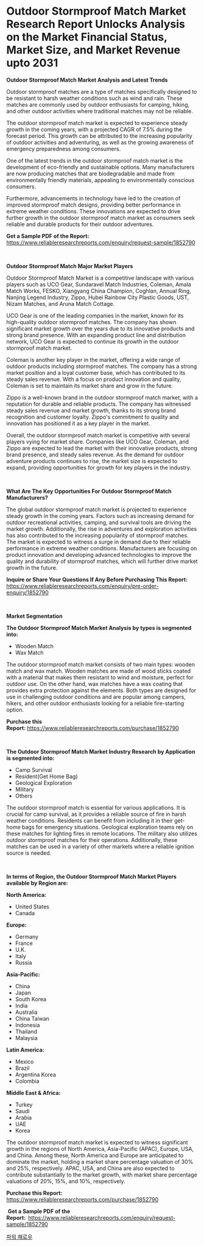<p><h1>Outdoor Stormproof Match Market Research Report Unlocks Analysis on the Market Financial Status, Market Size, and Market Revenue upto 2031</h1></p><p><strong>Outdoor Stormproof Match Market Analysis and Latest Trends</strong></p>
<p><p>Outdoor stormproof matches are a type of matches specifically designed to be resistant to harsh weather conditions such as wind and rain. These matches are commonly used by outdoor enthusiasts for camping, hiking, and other outdoor activities where traditional matches may not be reliable.</p><p>The outdoor stormproof match market is expected to experience steady growth in the coming years, with a projected CAGR of 7.5% during the forecast period. This growth can be attributed to the increasing popularity of outdoor activities and adventuring, as well as the growing awareness of emergency preparedness among consumers.</p><p>One of the latest trends in the outdoor stormproof match market is the development of eco-friendly and sustainable options. Many manufacturers are now producing matches that are biodegradable and made from environmentally friendly materials, appealing to environmentally conscious consumers.</p><p>Furthermore, advancements in technology have led to the creation of improved stormproof match designs, providing better performance in extreme weather conditions. These innovations are expected to drive further growth in the outdoor stormproof match market as consumers seek reliable and durable products for their outdoor adventures.</p></p>
<p><strong>Get a Sample PDF of the Report:&nbsp;</strong> <a href="https://www.reliableresearchreports.com/enquiry/request-sample/1852790">https://www.reliableresearchreports.com/enquiry/request-sample/1852790</a></p>
<p>&nbsp;</p>
<p><strong>Outdoor Stormproof Match Major Market Players</strong></p>
<p><p>Outdoor Stormproof Match Market is a competitive landscape with various players such as UCO Gear, Sundaravel Match Industries, Coleman, Amala Match Works, FESKO, Xiangyang China Champion, Coghlan, Annual Ring, Nanjing Legend Industry, Zippo, Hubei Rainbow City Plastic Goods, UST, Nizam Matches, and Aruna Match Cottage.</p><p>UCO Gear is one of the leading companies in the market, known for its high-quality outdoor stormproof matches. The company has shown significant market growth over the years due to its innovative products and strong brand presence. With an expanding product line and distribution network, UCO Gear is expected to continue its growth in the outdoor stormproof match market.</p><p>Coleman is another key player in the market, offering a wide range of outdoor products including stormproof matches. The company has a strong market position and a loyal customer base, which has contributed to its steady sales revenue. With a focus on product innovation and quality, Coleman is set to maintain its market share and grow in the future.</p><p>Zippo is a well-known brand in the outdoor stormproof match market, with a reputation for durable and reliable products. The company has witnessed steady sales revenue and market growth, thanks to its strong brand recognition and customer loyalty. Zippo's commitment to quality and innovation has positioned it as a key player in the market.</p><p>Overall, the outdoor stormproof match market is competitive with several players vying for market share. Companies like UCO Gear, Coleman, and Zippo are expected to lead the market with their innovative products, strong brand presence, and steady sales revenue. As the demand for outdoor adventure products continues to rise, the market size is expected to expand, providing opportunities for growth for key players in the industry.</p></p>
<p>&nbsp;</p>
<p><strong>What Are The Key Opportunities For Outdoor Stormproof Match Manufacturers?</strong></p>
<p><p>The global outdoor stormproof match market is projected to experience steady growth in the coming years. Factors such as increasing demand for outdoor recreational activities, camping, and survival tools are driving the market growth. Additionally, the rise in adventures and exploration activities has also contributed to the increasing popularity of stormproof matches. The market is expected to witness a surge in demand due to their reliable performance in extreme weather conditions. Manufacturers are focusing on product innovation and developing advanced technologies to improve the quality and durability of stormproof matches, which will further drive market growth in the future.</p></p>
<p><strong>Inquire or Share Your Questions If Any Before Purchasing This Report:</strong> <a href="https://www.reliableresearchreports.com/enquiry/pre-order-enquiry/1852790">https://www.reliableresearchreports.com/enquiry/pre-order-enquiry/1852790</a></p>
<p>&nbsp;</p>
<p><strong>Market Segmentation</strong></p>
<p><strong>The Outdoor Stormproof Match Market Analysis by types is segmented into:</strong></p>
<p><ul><li>Wooden Match</li><li>Wax Match</li></ul></p>
<p><p>The outdoor stormproof match market consists of two main types: wooden match and wax match. Wooden matches are made of wood sticks coated with a material that makes them resistant to wind and moisture, perfect for outdoor use. On the other hand, wax matches have a wax coating that provides extra protection against the elements. Both types are designed for use in challenging outdoor conditions and are popular among campers, hikers, and other outdoor enthusiasts looking for a reliable fire-starting option.</p></p>
<p><strong>Purchase this Report:&nbsp;</strong><a href="https://www.reliableresearchreports.com/purchase/1852790">https://www.reliableresearchreports.com/purchase/1852790</a></p>
<p>&nbsp;</p>
<p><strong>The Outdoor Stormproof Match Market Industry Research by Application is segmented into:</strong></p>
<p><ul><li>Camp Survival</li><li>Resident(Get Home Bag)</li><li>Geological Exploration</li><li>Military</li><li>Others</li></ul></p>
<p><p>The outdoor stormproof match is essential for various applications. It is crucial for camp survival, as it provides a reliable source of fire in harsh weather conditions. Residents can benefit from including it in their get-home bags for emergency situations. Geological exploration teams rely on these matches for lighting fires in remote locations. The military also utilizes outdoor stormproof matches for their operations. Additionally, these matches can be used in a variety of other markets where a reliable ignition source is needed.</p></p>
<p>&nbsp;</p>
<p><strong>In terms of Region, the Outdoor Stormproof Match Market Players available by Region are:</strong></p>
<p>
    <p> <strong> North America: </strong>
        <ul>
            <li>United States</li>
            <li>Canada</li>
        </ul>
        </p> 
    <p> <strong> Europe: </strong>
        <ul>
            <li>Germany</li>
            <li>France</li>
            <li>U.K.</li>
            <li>Italy</li>
            <li>Russia</li>
        </ul>
        </p> 
    <p> <strong> Asia-Pacific: </strong>
        <ul>
            <li>China</li>
            <li>Japan</li>
            <li>South Korea</li>
            <li>India</li>
            <li>Australia</li>
            <li>China Taiwan</li>
            <li>Indonesia</li>
            <li>Thailand</li>
            <li>Malaysia</li>
        </ul>
        </p> 
    <p> <strong> Latin America: </strong>
        <ul>
            <li>Mexico</li>
            <li>Brazil</li>
            <li>Argentina Korea</li>
            <li>Colombia</li>
        </ul>
        </p> 
    <p> <strong> Middle East & Africa: </strong>
        <ul>
            <li>Turkey</li>
            <li>Saudi</li>
            <li>Arabia</li>
            <li>UAE</li>
            <li>Korea</li>
        </ul>
    </p>
    </p>
<p><p>The outdoor stormproof match market is expected to witness significant growth in the regions of North America, Asia-Pacific (APAC), Europe, USA, and China. Among these, North America and Europe are anticipated to dominate the market, holding a market share percentage valuation of 30% and 25%, respectively. APAC, USA, and China are also expected to contribute substantially to the market growth, with market share percentage valuations of 20%, 15%, and 10%, respectively.</p></p>
<p><strong>Purchase this Report: </strong><a href="https://www.reliableresearchreports.com/purchase/1852790">https://www.reliableresearchreports.com/purchase/1852790</a></p>
<p>&nbsp;<strong>Get a Sample PDF of the Report:&nbsp;&nbsp;</strong><a href="https://www.reliableresearchreports.com/enquiry/request-sample/1852790">https://www.reliableresearchreports.com/enquiry/request-sample/1852790</a></p>
<p><strong></strong></p>
<p><p><a href="https://github.com/qpfbabw35734906/Market-Research-Report-List-1/blob/main/31395467429.md">파워 해로우</a></p></p>